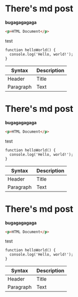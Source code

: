 # There's md post

**bugagagagaga**

``` html
<p>HTML Document</p>
```
test
``` { .javascript .container }
function helloWorld() {
  console.log('Hello, world!');
}
```


| Syntax      | Description |
| ----------- | ----------- |
| Header      | Title       |
| Paragraph   | Text        |

# There's md post

**bugagagagaga**

``` html
<p>HTML Document</p>
```
test
``` { .javascript .container }
function helloWorld() {
  console.log('Hello, world!');
}
```


| Syntax      | Description |
| ----------- | ----------- |
| Header      | Title       |
| Paragraph   | Text        |


# There's md post

**bugagagagaga**

``` html
<p>HTML Document</p>
```
test
``` { .javascript .container }
function helloWorld() {
  console.log('Hello, world!');
}
```


| Syntax      | Description |
| ----------- | ----------- |
| Header      | Title       |
| Paragraph   | Text        |

